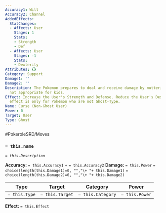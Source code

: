 ```yaml
---
Accuracy1: Will
Accuracy2: Channel
AddedEffects:
  StatChanges:
  - Affects: User
    Stages: 1
    Stats:
    - Strength
    - Def
  - Affects: User
    Stages: -1
    Stats:
    - Dexterity
Attributes: {}
Category: Support
Damage1: ''
Damage2: ''
Description: The Pokemon prepares to deal and receive damage by muttering something
  not appropriate for kids.
Effect: Increase the User's Strength and Defense. Reduce the User's Dexterity. This
  effect is only for Pokemon who are not Ghost-Type.
Name: Curse (Non-Ghost User)
Power: 0
Target: User
Type: Ghost
---
```


#PokeroleSRD/Moves

### `= this.name`
*`= this.Description`*

**Accuracy:** `= this.Accuracy1` + `= this.Accuracy2`
**Damage:** `= this.Power` `= choice(length(this.Damage1)=0, "","\+ "+ this.Damage1)` `= choice(length(this.Damage2)=0, "","\+ "+ this.Damage2)`

| Type          | Target          | Category          | Power          |
| ------------- | --------------- | ----------------  | -------------- |
| `= this.Type` | `= this.Target` | `= this.Category` | `= this.Power` | 

**Effect:** `= this.Effect`